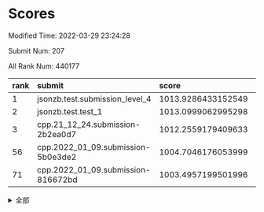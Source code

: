 # Scores

Modified Time: 2022-03-29 23:24:28

Submit Num: 207

All Rank Num: 440177

| rank |               submit               |       score        |       sigma        | pk_num |
| :--- | :--------------------------------- | :----------------- | :----------------- | :----- |
| 1    | jsonzb.test.submission_level_4     | 1013.9286433152549 | 0.87184259309246   | 8508   |
| 2    | jsonzb.test.test_1                 | 1013.0999062995298 | 0.8035781696383112 | 8510   |
| 3    | cpp.21_12_24.submission-2b2ea0d7   | 1012.2559179409633 | 0.7563963673735509 | 8508   |
| 56   | cpp.2022_01_09.submission-5b0e3de2 | 1004.7046176053999 | 0.7284827142336294 | 8505   |
| 71   | cpp.2022_01_09.submission-816672bd | 1003.4957199501996 | 0.7072804619885242 | 8508   |


<details>
<summary>全部</summary>

| rank |                 submit                 |       score        |       sigma        | pk_num |
| :--- | :------------------------------------- | :----------------- | :----------------- | :----- |
| 1    | jsonzb.test.submission_level_4         | 1013.9286433152549 | 0.87184259309246   | 8508   |
| 2    | jsonzb.test.test_1                     | 1013.0999062995298 | 0.8035781696383112 | 8510   |
| 3    | cpp.21_12_24.submission-2b2ea0d7       | 1012.2559179409633 | 0.7563963673735509 | 8508   |
| 4    | gobigger.level_3.submission_level_3_18 | 1011.901599839989  | 0.7748149777732801 | 8505   |
| 5    | gobigger.level_3.submission_level_3_10 | 1011.6759741578858 | 0.7698238082777281 | 8507   |
| 6    | gobigger.level_3.submission_level_3_42 | 1011.5246564607655 | 0.7806464894708613 | 8501   |
| 7    | gobigger.level_3.submission_level_3_34 | 1011.3473133708173 | 0.7813310713574612 | 8506   |
| 8    | gobigger.level_3.submission_level_3_22 | 1011.3418749626322 | 0.7887440396544373 | 8502   |
| 9    | gobigger.level_3.submission_level_3_33 | 1011.2601236191707 | 0.7679723380163637 | 8506   |
| 10   | gobigger.level_3.submission_level_3_2  | 1011.1086283424155 | 0.7558484194654095 | 8506   |
| 11   | gobigger.level_3.submission_level_3_31 | 1011.092683545618  | 0.774825191169566  | 8506   |
| 12   | gobigger.level_3.submission_level_3_14 | 1010.979769843983  | 0.7766806970046063 | 8512   |
| 13   | gobigger.level_3.submission_level_3_8  | 1010.9145769675403 | 0.776446572447623  | 8511   |
| 14   | gobigger.level_3.submission_level_3_16 | 1010.7400453877048 | 0.7552099041425981 | 8503   |
| 15   | gobigger.level_3.submission_level_3_1  | 1010.7008044881419 | 0.7536483165432697 | 8505   |
| 16   | gobigger.level_3.submission_level_3_26 | 1010.6835230795976 | 0.7531912132787565 | 8506   |
| 17   | gobigger.level_3.submission_level_3_19 | 1010.5112217522159 | 0.7910875082469724 | 8508   |
| 18   | gobigger.level_3.submission_level_3_37 | 1010.4721595251858 | 0.7395221046251329 | 8510   |
| 19   | gobigger.level_3.submission_level_3_15 | 1010.4471465759267 | 0.7835599918428763 | 8511   |
| 20   | gobigger.level_3.submission_level_3_3  | 1010.199958057433  | 0.7729269977460943 | 8503   |
| 21   | gobigger.level_3.submission_level_3_23 | 1010.1741549314243 | 0.7617116756684602 | 8503   |
| 22   | gobigger.level_3.submission_level_3_46 | 1010.0908317030412 | 0.7782745199392112 | 8506   |
| 23   | gobigger.level_3.submission_level_3_0  | 1010.0879761826259 | 0.7716346920018834 | 8506   |
| 24   | gobigger.level_3.submission_level_3_35 | 1010.0263676326131 | 0.7428736602816978 | 8505   |
| 25   | gobigger.level_3.submission_level_3_28 | 1010.000736079986  | 0.7605808343786353 | 8506   |
| 26   | gobigger.level_3.submission_level_3_39 | 1009.9872292220339 | 0.7574188886378019 | 8505   |
| 27   | gobigger.level_3.submission_level_3_40 | 1009.9803372232478 | 0.7547312343340977 | 8505   |
| 28   | gobigger.level_3.submission_level_3_47 | 1009.96417426309   | 0.7607885453322965 | 8511   |
| 29   | gobigger.level_3.submission_level_3_44 | 1009.93454114985   | 0.7544297782515237 | 8506   |
| 30   | gobigger.level_3.submission_level_3_6  | 1009.8775300742593 | 0.7747411969304272 | 8509   |
| 31   | gobigger.level_3.submission_level_3_13 | 1009.8169313997763 | 0.7800566452237715 | 8503   |
| 32   | gobigger.level_3.submission_level_3_27 | 1009.768518397473  | 0.7552663368386093 | 8508   |
| 33   | gobigger.level_3.submission_level_3_41 | 1009.7368811112455 | 0.7498806488566342 | 8506   |
| 34   | gobigger.level_3.submission_level_3_7  | 1009.5265284748947 | 0.7510111608132956 | 8509   |
| 35   | gobigger.level_3.submission_level_3_12 | 1009.4486195593056 | 0.7756455265636755 | 8507   |
| 36   | gobigger.level_3.submission_level_3_48 | 1009.4113947069076 | 0.738514927765643  | 8502   |
| 37   | gobigger.level_3.submission_level_3_24 | 1009.4071329674798 | 0.7298885753793939 | 8506   |
| 38   | gobigger.level_3.submission_level_3_29 | 1009.3519313691977 | 0.7603463804714627 | 8504   |
| 39   | gobigger.level_3.submission_level_3_20 | 1009.3472308974657 | 0.7519349103329523 | 8501   |
| 40   | gobigger.level_3.submission_level_3_45 | 1009.3314728298476 | 0.7370634170759824 | 8500   |
| 41   | gobigger.level_3.submission_level_3_43 | 1009.2776240444272 | 0.763569521013306  | 8507   |
| 42   | gobigger.level_3.submission_level_3_11 | 1009.119202842888  | 0.7329083581533479 | 8505   |
| 43   | gobigger.level_3.submission_level_3_17 | 1009.1155939526747 | 0.7523059384702303 | 8509   |
| 44   | gobigger.level_3.submission_level_3_21 | 1009.0214194827353 | 0.7375108333742804 | 8509   |
| 45   | gobigger.level_3.submission_level_3_36 | 1009.0197170588347 | 0.7454967563775327 | 8500   |
| 46   | gobigger.level_3.submission_level_3_25 | 1008.9967043023507 | 0.7496169746710559 | 8505   |
| 47   | gobigger.level_3.submission_level_3_5  | 1008.9838257873405 | 0.7338186242200518 | 8503   |
| 48   | gobigger.level_3.submission_level_3_4  | 1008.8850744982738 | 0.7501815727567597 | 8507   |
| 49   | gobigger.level_3.submission_level_3_9  | 1008.8807418781033 | 0.7532290890061827 | 8508   |
| 50   | gobigger.level_3.submission_level_3_49 | 1008.8022716939122 | 0.7567456071756883 | 8502   |
| 51   | gobigger.level_3.submission_level_3_30 | 1008.631289555045  | 0.7491333775923177 | 8505   |
| 52   | gobigger.level_3.submission_level_3_38 | 1008.5005596446116 | 0.7659554063377777 | 8506   |
| 53   | gobigger.level_3.submission_level_3_32 | 1008.2980924416684 | 0.7383796166564357 | 8504   |
| 54   | gobigger.level_1.submission_level_1_41 | 1005.0787602193216 | 0.7187097660066126 | 8501   |
| 55   | gobigger.level_1.submission_level_1_14 | 1004.8832795926952 | 0.7138630135197699 | 8506   |
| 56   | cpp.2022_01_09.submission-5b0e3de2     | 1004.7046176053999 | 0.7284827142336294 | 8505   |
| 57   | gobigger.level_1.submission_level_1_17 | 1004.2172426126726 | 0.712630938937692  | 8505   |
| 58   | gobigger.level_1.submission_level_1_43 | 1004.205710585127  | 0.7172913826822481 | 8512   |
| 59   | gobigger.level_1.submission_level_1_42 | 1004.1517247223023 | 0.7178165280000096 | 8506   |
| 60   | gobigger.level_1.submission_level_1_13 | 1004.0312736500834 | 0.7129182465859449 | 8502   |
| 61   | gobigger.level_1.submission_level_1_33 | 1004.0124411693788 | 0.7115905752547323 | 8509   |
| 62   | gobigger.level_1.submission_level_1_12 | 1003.7513884692073 | 0.7195105649197853 | 8506   |
| 63   | gobigger.level_1.submission_level_1_8  | 1003.7505965489813 | 0.7228308548183983 | 8506   |
| 64   | gobigger.level_1.submission_level_1_6  | 1003.7128738300406 | 0.7216948902325133 | 8506   |
| 65   | gobigger.level_1.submission_level_1_49 | 1003.7111651486919 | 0.7158880362462801 | 8510   |
| 66   | gobigger.level_1.submission_level_1_36 | 1003.6238640985725 | 0.7235194389827031 | 8504   |
| 67   | gobigger.level_1.submission_level_1_31 | 1003.5881032041408 | 0.707299831814279  | 8505   |
| 68   | gobigger.level_1.submission_level_1_26 | 1003.5239205203085 | 0.7067298186421879 | 8507   |
| 69   | gobigger.level_1.submission_level_1_23 | 1003.5236552273439 | 0.7272228558227124 | 8508   |
| 70   | gobigger.level_1.submission_level_1_48 | 1003.5088347292976 | 0.717970538480161  | 8504   |
| 71   | cpp.2022_01_09.submission-816672bd     | 1003.4957199501996 | 0.7072804619885242 | 8508   |
| 72   | gobigger.level_1.submission_level_1_32 | 1003.4888946832167 | 0.7139561526066119 | 8509   |
| 73   | gobigger.level_1.submission_level_1_1  | 1003.4754414728516 | 0.7213267335610298 | 8505   |
| 74   | gobigger.level_1.submission_level_1_35 | 1003.4630681093087 | 0.7286053490254926 | 8509   |
| 75   | gobigger.level_1.submission_level_1_2  | 1003.4608827688913 | 0.7069520972014983 | 8506   |
| 76   | gobigger.level_1.submission_level_1_16 | 1003.4199267411593 | 0.7150930097204506 | 8507   |
| 77   | gobigger.level_1.submission_level_1_4  | 1003.4184091284978 | 0.7199213704750573 | 8507   |
| 78   | gobigger.level_1.submission_level_1_10 | 1003.3895077935496 | 0.7223551690764293 | 8505   |
| 79   | gobigger.level_1.submission_level_1_24 | 1003.3629879256869 | 0.7235329215946206 | 8508   |
| 80   | gobigger.level_1.submission_level_1_46 | 1003.3053615371691 | 0.7093372607084188 | 8502   |
| 81   | gobigger.level_1.submission_level_1_0  | 1003.2738846615335 | 0.7094569977415157 | 8506   |
| 82   | gobigger.level_1.submission_level_1_15 | 1003.2673199816912 | 0.708574740013093  | 8504   |
| 83   | gobigger.level_1.submission_level_1_11 | 1003.2585076173305 | 0.7078872159651175 | 8500   |
| 84   | gobigger.level_1.submission_level_1_37 | 1003.2315622437735 | 0.7095554511314887 | 8503   |
| 85   | gobigger.level_1.submission_level_1_20 | 1003.1738311678797 | 0.7089881823808634 | 8505   |
| 86   | gobigger.level_1.submission_level_1_38 | 1003.1570627436706 | 0.7150053067476009 | 8508   |
| 87   | gobigger.level_1.submission_level_1_27 | 1003.0812796716284 | 0.7216975736873489 | 8506   |
| 88   | gobigger.level_1.submission_level_1_28 | 1002.9727441044492 | 0.7156926575089055 | 8506   |
| 89   | gobigger.level_1.submission_level_1_40 | 1002.9522113475111 | 0.7314596815465569 | 8507   |
| 90   | gobigger.level_1.submission_level_1_18 | 1002.9117417556872 | 0.7087045659818482 | 8507   |
| 91   | gobigger.level_1.submission_level_1_5  | 1002.8714749474947 | 0.7128556197312392 | 8505   |
| 92   | gobigger.level_1.submission_level_1_34 | 1002.7933519532058 | 0.7040571755584302 | 8506   |
| 93   | gobigger.level_1.submission_level_1_21 | 1002.7460112335658 | 0.7119511633286417 | 8504   |
| 94   | gobigger.level_1.submission_level_1_45 | 1002.7282695775988 | 0.7194936772432416 | 8510   |
| 95   | gobigger.level_1.submission_level_1_44 | 1002.4733951057686 | 0.7050861192365094 | 8509   |
| 96   | gobigger.level_1.submission_level_1_30 | 1002.2246093482446 | 0.7138985520200298 | 8500   |
| 97   | gobigger.level_1.submission_level_1_7  | 1002.1646147509965 | 0.709153781684302  | 8507   |
| 98   | gobigger.level_1.submission_level_1_39 | 1002.1642184510241 | 0.7140408633138403 | 8504   |
| 99   | gobigger.level_1.submission_level_1_25 | 1002.1289579733129 | 0.7110322460691703 | 8504   |
| 100  | gobigger.level_1.submission_level_1_29 | 1002.1184656443361 | 0.7154246559922316 | 8505   |
| 101  | gobigger.level_1.submission_level_1_9  | 1001.8817218205362 | 0.7142059248313762 | 8506   |
| 102  | gobigger.level_1.submission_level_1_19 | 1001.6120393621771 | 0.7125161897035135 | 8503   |
| 103  | gobigger.level_1.submission_level_1_22 | 1001.600816464732  | 0.7034677296355504 | 8500   |
| 104  | gobigger.level_1.submission_level_1_47 | 1001.5990300070074 | 0.7116284371001563 | 8511   |
| 105  | gobigger.level_1.submission_level_1_3  | 1001.3277352384439 | 0.7145285260934995 | 8508   |
| 106  | gobigger.random.submission_random_39   | 998.0743762458594  | 0.7026578309966705 | 8512   |
| 107  | gobigger.random.submission_random_6    | 998.0182533177889  | 0.7114369736680545 | 8499   |
| 108  | gobigger.random.submission_random_27   | 997.3614800772874  | 0.7103917540213268 | 8504   |
| 109  | gobigger.random.submission_random_19   | 997.2740602184863  | 0.6995607064528473 | 8506   |
| 110  | gobigger.random.submission_random_29   | 997.2559431404363  | 0.6958700633961036 | 8511   |
| 111  | gobigger.random.submission_random_37   | 997.2401170631263  | 0.692987117471101  | 8506   |
| 112  | gobigger.random.submission_random_36   | 997.1838405681755  | 0.7221303267263962 | 8504   |
| 113  | gobigger.random.submission_random_41   | 996.9714036817744  | 0.7090330176164807 | 8510   |
| 114  | gobigger.random.submission_random_42   | 996.9547009000302  | 0.7145602245749524 | 8505   |
| 115  | gobigger.random.submission_random_45   | 996.9318766465642  | 0.7023851760583636 | 8503   |
| 116  | gobigger.random.submission_random_49   | 996.8471818407759  | 0.7093502257051836 | 8501   |
| 117  | gobigger.random.submission_random_4    | 996.652425134685   | 0.7072073717496606 | 8503   |
| 118  | gobigger.random.submission_random_23   | 996.5402657151718  | 0.7070527485375433 | 8504   |
| 119  | gobigger.random.submission_random_47   | 996.5327116081089  | 0.7131665603287028 | 8510   |
| 120  | gobigger.random.submission_random_32   | 996.35243691392    | 0.7254289201814738 | 8509   |
| 121  | gobigger.random.submission_random_46   | 996.2046317278893  | 0.6924773050945697 | 8502   |
| 122  | gobigger.random.submission_random_44   | 996.1169083928116  | 0.7109310344893764 | 8508   |
| 123  | gobigger.random.submission_random_9    | 996.095838742052   | 0.7049459443483118 | 8502   |
| 124  | gobigger.random.submission_random_12   | 996.0270966726589  | 0.7066499590662341 | 8505   |
| 125  | gobigger.random.submission_random_18   | 996.0211559114476  | 0.7024349431703305 | 8505   |
| 126  | gobigger.random.submission_random_24   | 996.0142170909526  | 0.7173854907019326 | 8506   |
| 127  | gobigger.random.submission_random_43   | 996.0124616999841  | 0.7165811821619678 | 8507   |
| 128  | gobigger.random.submission_random_34   | 996.0040596606093  | 0.7073108827348061 | 8500   |
| 129  | gobigger.random.submission_random_25   | 995.9565648961076  | 0.7062785314540829 | 8501   |
| 130  | gobigger.random.submission_random_0    | 995.8777799959488  | 0.7150826707610894 | 8507   |
| 131  | gobigger.random.submission_random_35   | 995.8687945992215  | 0.7167644272320686 | 8503   |
| 132  | gobigger.random.submission_random_15   | 995.8587100996538  | 0.7114010234435275 | 8507   |
| 133  | gobigger.random.submission_random_3    | 995.8407799411532  | 0.7192205709860398 | 8508   |
| 134  | gobigger.random.submission_random_22   | 995.8024407173119  | 0.7090363498052764 | 8501   |
| 135  | gobigger.random.submission_random_20   | 995.8023036510565  | 0.7022475404285393 | 8510   |
| 136  | gobigger.random.submission_random_26   | 995.7906756157215  | 0.7118974809993294 | 8503   |
| 137  | gobigger.random.submission_random_40   | 995.777237755972   | 0.7137115009770459 | 8507   |
| 138  | gobigger.random.submission_random_1    | 995.7364871653089  | 0.7034704664430702 | 8507   |
| 139  | gobigger.random.submission_random_38   | 995.7119377706235  | 0.72073811038198   | 8508   |
| 140  | gobigger.random.submission_random_21   | 995.7072960804251  | 0.7126014009924497 | 8507   |
| 141  | gobigger.random.submission_random_8    | 995.6484678487252  | 0.7054024473846907 | 8508   |
| 142  | gobigger.random.submission_random_28   | 995.5392658883914  | 0.7160878269998913 | 8509   |
| 143  | gobigger.random.submission_random_16   | 995.3691080346606  | 0.7096128130698286 | 8507   |
| 144  | gobigger.random.submission_random_11   | 995.3213915882766  | 0.7161152018454137 | 8506   |
| 145  | gobigger.random.submission_random_7    | 995.2842092950638  | 0.6965843487208797 | 8503   |
| 146  | gobigger.random.submission_random_10   | 995.223197263011   | 0.725052396072606  | 8510   |
| 147  | gobigger.random.submission_random_14   | 995.2158135670618  | 0.7150050135088367 | 8505   |
| 148  | gobigger.random.submission_random_17   | 995.1779903753612  | 0.7136904276604462 | 8504   |
| 149  | gobigger.random.submission_random_2    | 995.1764869151207  | 0.7235227216954897 | 8507   |
| 150  | gobigger.random.submission_random_5    | 995.0750038238219  | 0.7039808545379199 | 8510   |
| 151  | gobigger.random.submission_random_31   | 995.0023603557503  | 0.7182561343715764 | 8507   |
| 152  | gobigger.random.submission_random_13   | 994.8964500167087  | 0.709369256628571  | 8505   |
| 153  | gobigger.random.submission_random_30   | 994.8865184231536  | 0.7204656246913569 | 8504   |
| 154  | gobigger.random.submission_random_33   | 994.8343497984758  | 0.6994893918693211 | 8507   |
| 155  | gobigger.random.submission_random_48   | 994.8127506208043  | 0.7377145831244075 | 8509   |
| 156  | gobigger.level_2.submission_level_2_49 | 993.6005848972433  | 0.7201125862698514 | 8507   |
| 157  | gobigger.level_2.submission_level_2_22 | 993.5599316618435  | 0.7386287851959031 | 8500   |
| 158  | gobigger.level_2.submission_level_2_21 | 993.5576028550341  | 0.7326896436076163 | 8505   |
| 159  | gobigger.level_2.submission_level_2_8  | 993.5364804608332  | 0.7527931556792498 | 8505   |
| 160  | gobigger.level_2.submission_level_2_7  | 993.5113915263887  | 0.7425996246620156 | 8510   |
| 161  | gobigger.level_2.submission_level_2_48 | 993.4768660913768  | 0.7471739952388514 | 8507   |
| 162  | gobigger.level_2.submission_level_2_12 | 993.4687075995147  | 0.7373404277328821 | 8508   |
| 163  | gobigger.level_2.submission_level_2_10 | 993.3522514838509  | 0.7312899315338081 | 8506   |
| 164  | gobigger.level_2.submission_level_2_31 | 993.2867049455383  | 0.7167317086756114 | 8502   |
| 165  | gobigger.level_2.submission_level_2_43 | 993.1076814288444  | 0.729872990298422  | 8510   |
| 166  | gobigger.level_2.submission_level_2_42 | 993.0580908158906  | 0.7300121628471723 | 8505   |
| 167  | gobigger.level_2.submission_level_2_40 | 993.0251853232833  | 0.7337396840947795 | 8503   |
| 168  | gobigger.level_2.submission_level_2_34 | 992.9840638418198  | 0.7421377595907993 | 8505   |
| 169  | gobigger.level_2.submission_level_2_32 | 992.9444378883006  | 0.7315914145596046 | 8508   |
| 170  | gobigger.level_2.submission_level_2_4  | 992.8846359720994  | 0.7367119930827059 | 8505   |
| 171  | gobigger.level_2.submission_level_2_19 | 992.867862721829   | 0.7664500698612529 | 8509   |
| 172  | gobigger.level_2.submission_level_2_41 | 992.8620780608065  | 0.7380098244604304 | 8508   |
| 173  | gobigger.level_2.submission_level_2_23 | 992.8439035080236  | 0.7344306180152773 | 8506   |
| 174  | gobigger.level_2.submission_level_2_39 | 992.8356380978819  | 0.7417583997710919 | 8507   |
| 175  | gobigger.level_2.submission_level_2_44 | 992.8314311967106  | 0.738323456754295  | 8507   |
| 176  | gobigger.level_2.submission_level_2_30 | 992.7810002645552  | 0.746187656261292  | 8507   |
| 177  | gobigger.level_2.submission_level_2_26 | 992.5558759909502  | 0.7319349162477744 | 8508   |
| 178  | gobigger.level_2.submission_level_2_1  | 992.526744799845   | 0.7308176237278514 | 8501   |
| 179  | gobigger.level_2.submission_level_2_45 | 992.4451494322402  | 0.7353926578941591 | 8503   |
| 180  | gobigger.level_2.submission_level_2_6  | 992.3298580004357  | 0.7342961642951278 | 8508   |
| 181  | gobigger.level_2.submission_level_2_38 | 992.3221012946595  | 0.7575213155332188 | 8508   |
| 182  | gobigger.level_2.submission_level_2_15 | 992.305013848856   | 0.7673567884017838 | 8502   |
| 183  | gobigger.level_2.submission_level_2_20 | 992.2408174586449  | 0.7478883346188969 | 8507   |
| 184  | gobigger.level_2.submission_level_2_36 | 992.2360034798218  | 0.7393349899194587 | 8505   |
| 185  | gobigger.level_2.submission_level_2_35 | 992.1748270100115  | 0.735972173882137  | 8503   |
| 186  | gobigger.level_2.submission_level_2_9  | 991.9821199888627  | 0.7427251849569461 | 8501   |
| 187  | gobigger.level_2.submission_level_2_14 | 991.8847082241341  | 0.7466421422559657 | 8503   |
| 188  | gobigger.level_2.submission_level_2_25 | 991.8467807784689  | 0.7563744106204154 | 8510   |
| 189  | gobigger.level_2.submission_level_2_3  | 991.8424332753981  | 0.739886533326176  | 8505   |
| 190  | gobigger.level_2.submission_level_2_16 | 991.7906219735993  | 0.7580811904179985 | 8504   |
| 191  | gobigger.level_2.submission_level_2_17 | 991.7875141309544  | 0.7687153915453614 | 8505   |
| 192  | gobigger.level_2.submission_level_2_46 | 991.732593941962   | 0.7478790274624033 | 8506   |
| 193  | gobigger.level_2.submission_level_2_2  | 991.7298822360195  | 0.7302573517264918 | 8503   |
| 194  | gobigger.level_2.submission_level_2_27 | 991.7210709172186  | 0.7325432229498008 | 8506   |
| 195  | gobigger.level_2.submission_level_2_37 | 991.7161074286421  | 0.7692392864046702 | 8509   |
| 196  | gobigger.level_2.submission_level_2_24 | 991.7128857606901  | 0.7623634405134635 | 8510   |
| 197  | gobigger.level_2.submission_level_2_29 | 991.657698969632   | 0.7657000973883812 | 8506   |
| 198  | gobigger.level_2.submission_level_2_0  | 991.6510802655802  | 0.7423311075497164 | 8504   |
| 199  | gobigger.level_2.submission_level_2_13 | 991.3597211201493  | 0.7626310004347814 | 8504   |
| 200  | gobigger.level_2.submission_level_2_5  | 991.1822807884924  | 0.7450426280436364 | 8507   |
| 201  | gobigger.level_2.submission_level_2_18 | 990.725476287471   | 0.7569751679970406 | 8506   |
| 202  | gobigger.level_2.submission_level_2_28 | 990.7192168357759  | 0.7637754393547156 | 8510   |
| 203  | gobigger.level_2.submission_level_2_47 | 990.4309357735308  | 0.7674909871763456 | 8506   |
| 204  | gobigger.level_2.submission_level_2_11 | 990.4276690542033  | 0.7561889952557321 | 8506   |
| 205  | gobigger.level_2.submission_level_2_33 | 990.341981965631   | 0.7603906731117034 | 8504   |
| 206  | gobigger.none.submission_none_0        | 977.6727748077786  | 1.276297698663581  | 8508   |
| 207  | gobigger.none.submission_none_1        | 975.8755284077519  | 1.4469466522403844 | 8507   |

</details>